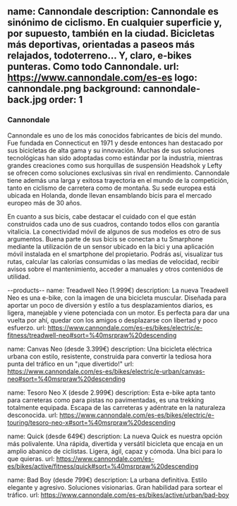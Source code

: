 name: Cannondale
description: Cannondale es sinónimo de ciclismo. En cualquier superficie y, por supuesto, también en la ciudad. Bicicletas más deportivas, orientadas a paseos más relajados, todoterreno... Y, claro, e-bikes punteras. Como todo Cannondale. 
url: https://www.cannondale.com/es-es
logo: cannondale.png
background: cannondale-back.jpg
order: 1
----
### Cannondale

Cannondale es uno de los más conocidos fabricantes de bicis del mundo. Fue fundada en Connecticut en 1971 y desde entonces han destacado por sus bicicletas de alta gama y su innovación. Muchas de sus soluciones tecnológicas han sido adoptadas como estándar por la industria, mientras grandes creaciones como sus horquillas de suspensión Headshok y Lefty se ofrecen como soluciones exclusivas sin rival en rendimiento. Cannondale tiene además una larga y exitosa trayectoria en el mundo de la competición, tanto en ciclismo de carretera como de montaña. Su sede europea está ubicada en Holanda, donde llevan ensamblando bicis para el mercado europeo más de 30 años.

En cuanto a sus bicis, cabe destacar el cuidado con el que están construidos cada uno de sus cuadros, contando todos ellos con garantía vitalicia. La conectividad móvil de algunos de sus modelos es otro de sus argumentos. Buena parte de sus bicis se conectan a tu Smarphone mediante la utilización de un sensor ubicado en la bici y una aplicación móvil instalada en el smartphone del propietario. Podrás así, visualizar tus rutas, calcular las calorías consumidas o las medias de velocidad, recibir avisos sobre el mantenimiento, acceder a manuales y otros contenidos de utilidad.

--products--
name: Treadwell Neo (1.999€)
description: La nueva Treadwell Neo es una e-bike, con la imagen de una bicicleta muscular. Diseñada para aportar un poco de diversión y estilo a tus desplazamientos diarios, es ligera, manejable y viene potenciada con un motor. Es perfecta para dar una vuelta por ahí, quedar con los amigos o desplazarse con libertad y poco esfuerzo.
url: https://www.cannondale.com/es-es/bikes/electric/e-fitness/treadwell-neo#sort=%40msrpraw%20descending

name: Canvas Neo (desde 3.399€)
description: Una bicicleta eléctrica urbana con estilo, resistente, construida para convertir la tediosa hora punta del tráfico en un "¡que divertido!"
url: https://www.cannondale.com/es-es/bikes/electric/e-urban/canvas-neo#sort=%40msrpraw%20descending

name: Tesoro Neo X (desde 2.999€)
description: Esta e-bike apta tanto para carreteras como para pistas no pavimentadas, es una trekking totalmente equipada. Escapa de las carreteras y adéntrate en la naturaleza desconocida.
url: https://www.cannondale.com/es-es/bikes/electric/e-touring/tesoro-neo-x#sort=%40msrpraw%20descending

name: Quick (desde 649€)
description: La nueva Quick es nuestra opción más polivalente. Una rápida, divertida y versátil bicicleta que encaja en un amplio abanico de ciclistas. Ligera, ágil, capaz y cómoda. Una bici para lo que quieras.
url: https://www.cannondale.com/es-es/bikes/active/fitness/quick#sort=%40msrpraw%20descending

name: Bad Boy (desde 799€)
description: La urbana definitiva. Estilo elegante y agresivo. Soluciones visionarias. Gran habilidad para sortear el tráfico.
url: https://www.cannondale.com/es-es/bikes/active/urban/bad-boy
